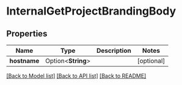 # InternalGetProjectBrandingBody

## Properties

Name | Type | Description | Notes
------------ | ------------- | ------------- | -------------
**hostname** | Option<**String**> |  | [optional]

[[Back to Model list]](../README.md#documentation-for-models) [[Back to API list]](../README.md#documentation-for-api-endpoints) [[Back to README]](../README.md)


